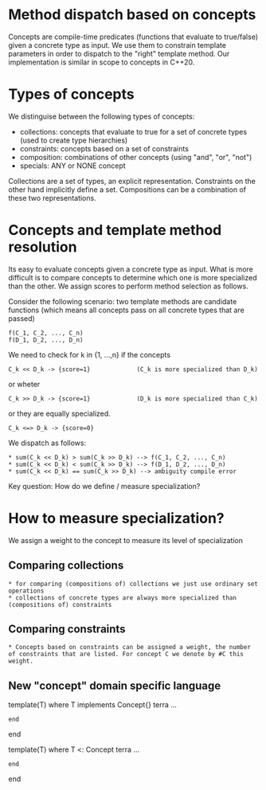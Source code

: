<!--
SPDX-FileCopyrightText: 2024 René Hiemstra <rrhiemstar@gmail.com>
SPDX-FileCopyrightText: 2024 Torsten Keßler <t.kessler@posteo.de>
SPDX-FileCopyrightText: 2025 René Hiemstra <rrhiemstar@gmail.com>
SPDX-FileCopyrightText: 2025 Torsten Keßler <t.kessler@posteo.de>

SPDX-License-Identifier: CC0-1.0
-->

# Method dispatch based on concepts
Concepts are compile-time predicates (functions that evaluate to true/false) given a concrete type as input. We use them to constrain template parameters in order to dispatch to the "right" template method. Our implementation is similar in scope to concepts in C++20.

# Types of concepts
We distinguise between the following types of concepts:
* collections: concepts that evaluate to true for a set of concrete types (used to create type hierarchies)
* constraints: concepts based on a set of constraints
* composition: combinations of other concepts (using "and", "or", "not")
* specials: ANY or NONE concept

Collections are a set of types, an explicit representation. Constraints on the other hand implicitly define a set. Compositions can be a combination of these two representations.

# Concepts and template method resolution
Its easy to evaluate concepts given a concrete type as input. What is more difficult is to compare concepts to determine which one is more specialized than the other. We assign scores to perform method selection as follows. 


Consider the following scenario: two template methods are candidate functions (which means all concepts pass on all concrete types that are passed) 

    f(C_1, C_2, ..., C_n)
    f(D_1, D_2, ..., D_n)

We need to check for k in {1, ...,n} if the concepts 

    C_k << D_k -> {score=1}             (C_k is more specialized than D_k)

or wheter

    C_k >> D_k -> {score=1}             (D_k is more specialized than C_k)

or they are equally specialized.

    C_k <=> D_k -> {score=0}

We dispatch as follows:

    * sum(C_k << D_k) > sum(C_k >> D_k) --> f(C_1, C_2, ..., C_n) 
    * sum(C_k << D_k) < sum(C_k >> D_k) --> f(D_1, D_2, ..., D_n)
    * sum(C_k << D_k) == sum(C_k >> D_k) --> ambiguity compile error


Key question: How do we define / measure specialization?

# How to measure specialization?
We assign a weight to the concept to measure its level of specialization

## Comparing collections
    * for comparing (compositions of) collections we just use ordinary set operations
    * collections of concrete types are always more specialized than (compositions of) constraints

## Comparing constraints

    * Concepts based on constraints can be assigned a weight, the number of constraints that are listed. For concept C we denote by #C this weight. 



## New "concept" domain specific language

template(T) where T implements Concept{}
    terra ...


    end
end

template(T) where T <: Concept
    terra ...


    end
end
